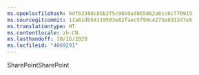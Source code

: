 ```yaml
---
ms.openlocfilehash: 6df6338dc8bb2f5c96b9a4865862a6cc6c776915
ms.sourcegitcommit: 11a61db54119503e82faec5f99c4273e8d1247e5
ms.translationtype: HT
ms.contentlocale: zh-CN
ms.lasthandoff: 10/16/2020
ms.locfileid: "4069291"
---
```

<span data-ttu-id="ad8ff-101">SharePoint</span><span class="sxs-lookup"><span data-stu-id="ad8ff-101">SharePoint</span></span>
